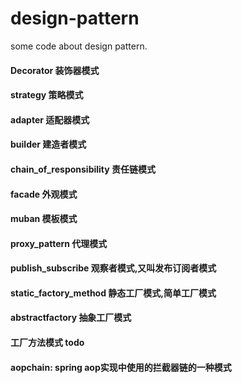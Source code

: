 ﻿# design-pattern
some code about design pattern.


#### Decorator 装饰器模式
#### strategy 策略模式
#### adapter 适配器模式
#### builder 建造者模式
#### chain_of_responsibility 责任链模式
#### facade 外观模式
#### muban 模板模式
#### proxy_pattern 代理模式
#### publish_subscribe 观察者模式,又叫发布订阅者模式
#### static_factory_method 静态工厂模式,简单工厂模式
#### abstractfactory 抽象工厂模式
#### 工厂方法模式 todo
#### aopchain: spring aop实现中使用的拦截器链的一种模式

